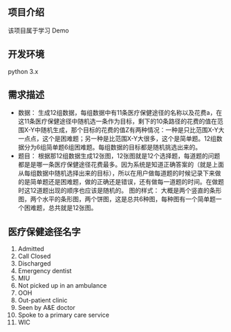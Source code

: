 ## 项目介绍

该项目属于学习 Demo

## 开发环境

python 3.x

## 需求描述

* 数据：
生成12组数据，每组数据中有11条医疗保健途径的名称以及花费a，在这11条医疗保健途径中随机选一条作为目标，剩下的10条路径的花费的值在范围X-Y中随机生成，那个目标的花费的值Z有两种情况：一种是只比范围X-Y大一点点，这个是困难题；另一种是比范围X-Y大很多，这个是简单题。12组数据分为6组简单题6组困难题。每组数据的目标都是随机挑选出来的。
* 题目：
根据那12组数据生成12张图，12张图就是12个选择题，每道题的问题都是是哪一条医疗保健途径花费最多。因为系统是知道正确答案的（就是上面从每组数据中随机选择出来的目标），所以在用户做每道题的时候记录下来做的是简单题还是困难题，做的正确还是错误，还有做每一道题的时间。在做题时这12道题出现的顺序也应该是随机的。
图的样式：
大概是两个竖直的条形图，两个水平的条形图，两个饼图，这是总共6种图，每种图有一个简单题一个困难题，总共就是12张图。

## 医疗保健途径名字

1. Admitted
2. Call Closed
3. Discharged
4. Emergency dentist
5. MIU
6. Not picked up in an ambulance
7. OOH
8. Out-patient clinic
9. Seen by A&E doctor
10. Spoke to a primary care service
11. WIC